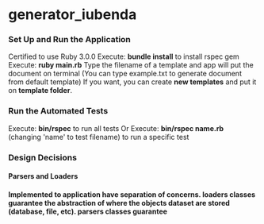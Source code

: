 # generator_iubenda

<h3>Set Up and Run the Application</h3>
Certified to use Ruby 3.0.0
Execute: <b>bundle install</b> to install rspec gem
Execute: <b>ruby main.rb</b>
Type the filename of a template and app will put the document on terminal (You can type example.txt to generate document from default template)
If you want, you can create <b>new templates</b> and put it on <b>template folder</b>.
  
<h3>Run the Automated Tests</h3>
Execute: <b>bin/rspec</b> to run all tests
Or
Execute: <b>bin/rspec name.rb</b> (changing 'name' to test filename) to run a specific test

<h3>Design Decisions</h3>

<h4>Parsers and Loaders<h4>
Implemented to application have separation of concerns.
  <b>loaders classes</b> guarantee the abstraction of where the objects dataset are stored (database, file, etc).
  <b>parsers classes</b> guarantee 
